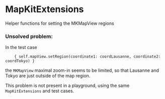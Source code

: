 # MapKitExtensions

Helper functions for setting the MKMapView regions

### Unsolved problem:

In the test case
```
    { self.mapView.setRegion(coordinate1: coordLausanne, coordinate2: coordTokyo) }
```
the `MKMapView` maximal zoom-in seems to be limited, so that Lausanne and Tokyo are just outside of the map region.

This problem is not present in a playground, using the same `MapKitExtensions` and test cases.

